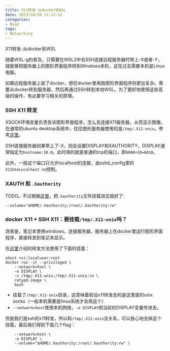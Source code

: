 ```yaml
---
title: X11转发-从docker到WSL
date: 2023/10/28 11:11:12
categories:
- Read
tags:
- Networking
---
```


X11转发-从docker到WSL

<!-- more -->

随着WSL-g的普及，只需要在WSL2中去SSH连接远程服务器时带上-X或者-Y，就能够把服务器上的图形界面程序转到Windows本机，这在过去需要本机是Linux电脑。

如果远程服务器上装了docker，想在docker里再跑图形界面程序则更加复杂。需要从docker转到服务器，然后再通过SSH转到本地WSL。为了更好地使用这些高级的操作，有必要学习相关的原理。

### SSH X11 转发

XSOCK环境变量负责告诉图形界面程序，怎么去连接X11服务器，从而显示图像。在通常的ubuntu desktop系统中，往往图形服务器使用的是`/tmp/.X11-unix`。参考[这里](https://unix.stackexchange.com/questions/196677/what-is-tmp-x11-unix)。

SSH连接服务器如果带上了-X，则会设置DISPLAY和XAUTHORITY，DISPLAY通常指定为`hostname:10.0`。此时用的就是普通的tcp的端口，即`6000+10=6010`。

此外，一般这个端口只允许localhost的连接，由sshd_config里的`X11UseLocalhost no`控制。

### XAUTH 和 `.Xauthority`

TODO。不过根据[这里](https://dzone.com/articles/docker-x11-client-via-ssh)，把`.Xauthority`文件挂载进去就好了:

```
--volume="$HOME/.Xauthority:/root/.Xauthority:rw"
```

### docker X11 + SSH X11：要挂载`/tmp/.X11-unix`吗？

场景是，笔记本使用windows，连接服务器，服务器上在docker里运行图形界面程序，直接转发到笔记本显示。

在[这里](https://github.com/GrammaTech/retypd-ghidra-plugin)介绍的转发方法使用了下面的挂载：

```
xhost +si:localuser:root
docker run -it --privileged \
    --network=host \
    -e DISPLAY \
    -v /tmp/.X11-unix:/tmp/.X11-unix:ro \
    retypd-image \
    bash
```

- 挂载了`/tmp/.X11-unix`目录，这意味着假设x11转发走的是这里面的unix socks（一般本机需要是linux系统才会用这个）
- `--network=host`使用本机网络，`-e DISPLAY`把当前的DISPLAY变量传进去。

但是我们是ssh的x11转发，所以和`/tmp/.X11-unix`没关系，可以放心地去掉这个挂载，最后我们得到下面几个flag：

```
    --network=host \
    -e DISPLAY \
    --volume="$HOME/.Xauthority:/root/.Xauthority:rw" \
```


